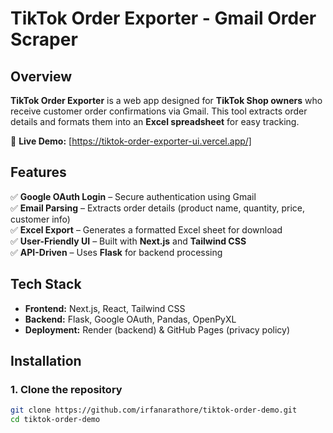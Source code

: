 # TikTok Order Exporter - Gmail Order Scraper  

## Overview  

**TikTok Order Exporter** is a web app designed for **TikTok Shop owners** who receive customer order confirmations via Gmail. This tool extracts order details and formats them into an **Excel spreadsheet** for easy tracking.

🚀 **Live Demo:** [https://tiktok-order-exporter-ui.vercel.app/]  

## Features  
✅ **Google OAuth Login** – Secure authentication using Gmail  
✅ **Email Parsing** – Extracts order details (product name, quantity, price, customer info)  
✅ **Excel Export** – Generates a formatted Excel sheet for download  
✅ **User-Friendly UI** – Built with **Next.js** and **Tailwind CSS**  
✅ **API-Driven** – Uses **Flask** for backend processing  

## Tech Stack  
- **Frontend:** Next.js, React, Tailwind CSS  
- **Backend:** Flask, Google OAuth, Pandas, OpenPyXL  
- **Deployment:** Render (backend) & GitHub Pages (privacy policy)  

## Installation  

### **1. Clone the repository**
```bash
git clone https://github.com/irfanarathore/tiktok-order-demo.git
cd tiktok-order-demo
